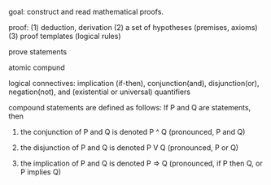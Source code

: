 goal: construct and read mathematical proofs.

proof: 
(1) deduction, derivation
(2) a set of hypotheses (premises, axioms)
(3) proof templates (logical rules)

prove statements

atomic compund

logical connectives: implication (if-then), conjunction(and), disjunction(or), negation(not), and (existential or universal) quantifiers

compound statements are defined as follows: If P and Q are statements, then

1. the conjunction of P and Q is denoted P ^ Q (pronounced, P and Q)

2. the disjunction of P and Q is denoted P V Q (pronounced, P or Q)

3. the implication of P and Q is denoted P => Q (pronounced, if P then Q, or P implies Q)
 
